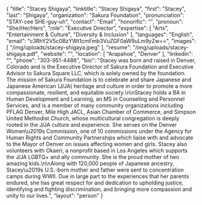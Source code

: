 {
  "title": "Stacey Shigaya",
  "linktitle": "Stacey Shigaya",
  "first": "Stacey",
  "last": "Shigaya",
  "organization": "Sakura Foundation",
  "pronunciation": "STAY-cee  SHE-guy-uh",
  "contact": "Email",
  "honorific": "",
  "pronoun": "She/Her/Hers",
  "role": "Executive Director",
  "expertise": [
    "Arts",
    "Entertainment & Culture",
    "Diversity & Inclusion"
  ],
  "languages": "English",
  "email": "c3RhY2V5c0BzYWt1cmFmb3VuZGF0aW9uLm9yZw==",
  "images": [
    "/img/uploads/stacey-shigaya.jpeg"
  ],
  "resume": "/img/uploads/stacey-shigaya.pdf",
  "website": "",
  "location": [
    "Arapahoe",
    "Denver"
  ],
  "linkedin": "",
  "phone": "303-951-4486",
  "bio": "Stacey was born and raised in Denver, Colorado and is the Executive Director of Sakura Foundation and Executive Advisor to Sakura Square LLC, which is solely owned by the foundation. The mission of Sakura Foundation is to celebrate and share Japanese and Japanese American (J/JA) heritage and culture in order to promote a more compassionate, resilient, and equitable society.\n\nStacey holds a BA in Human Development and Learning, an MS in Counseling and Personnel Services, and is a member of many community organizations including PFLAG Denver, Mile High JACL, Asian Chamber of Commerce, and Simpson United Methodist Church, whose multicultural congregation is deeply rooted in the J/JA culture and experience. She serves on the Denver Women\u2019s Commission, one of 10 commissions under the Agency for Human Rights and Community Partnerships which liaise with and advocate to the Mayor of Denver on issues affecting women and girls. Stacey also volunteers with Okaeri, a nonprofit based in Los Angeles which supports the J/JA LGBTQ+ and ally community. She is the proud mother of two amazing kids.\n\nAlong with 120,000 people of Japanese ancestry, Stacey\u2019s U.S.-born mother and father were sent to concentration camps during WWII.  Due in large part to the experiences that her parents endured, she has great respect for and dedication to upholding justice, identifying and fighting discrimination, and bringing more compassion and unity to our lives.",
  "layout": "person"
}